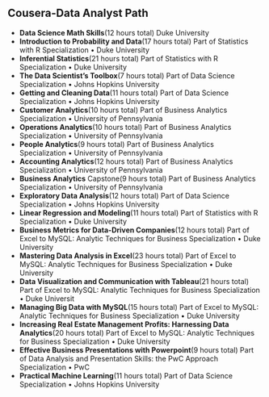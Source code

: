 ## Cousera-Data Analyst Path

- **Data Science Math Skills**(12 hours total) 
Duke University
- **Introduction to Probability and Data**(17 hours total)
Part of Statistics with R Specialization • Duke University
- **Inferential Statistics**(21 hours total)
Part of Statistics with R Specialization • Duke University
- **The Data Scientist’s Toolbox**(7 hours total)
Part of Data Science Specialization • Johns Hopkins University
- **Getting and Cleaning Data**(11 hours total)
Part of Data Science Specialization • Johns Hopkins University
- **Customer Analytics**(10 hours total)
Part of Business Analytics Specialization • University of Pennsylvania
- **Operations Analytics**(10 hours total)
Part of Business Analytics Specialization • University of Pennsylvania
- **People Analytics**(9 hours total)
Part of Business Analytics Specialization • University of Pennsylvania
- **Accounting Analytics**(12 hours total)
Part of Business Analytics Specialization • University of Pennsylvania
- **Business Analytics** Capstone(9 hours total)
Part of Business Analytics Specialization • University of Pennsylvania
- **Exploratory Data Analysis**(12 hours total)
Part of Data Science Specialization • Johns Hopkins University
- **Linear Regression and Modeling**(11 hours total)
Part of Statistics with R Specialization • Duke University
- **Business Metrics for Data-Driven Companies**(12 hours total)
Part of Excel to MySQL: Analytic Techniques for Business Specialization • Duke University
- **Mastering Data Analysis in Excel**(23 hours total)
Part of Excel to MySQL: Analytic Techniques for Business Specialization • Duke University
- **Data Visualization and Communication with Tableau**(21 hours total)
Part of Excel to MySQL: Analytic Techniques for Business Specialization • Duke Universit
- **Managing Big Data with MySQL**(15 hours total)
Part of Excel to MySQL: Analytic Techniques for Business Specialization • Duke University
- **Increasing Real Estate Management Profits: Harnessing Data Analytics**(20 hours total)
Part of Excel to MySQL: Analytic Techniques for Business Specialization • Duke University
- **Effective Business Presentations with Powerpoint**(9 hours total)
Part of Data Analysis and Presentation Skills: the PwC Approach Specialization • PwC
- **Practical Machine Learning**(11 hours total)
Part of Data Science Specialization • Johns Hopkins University

